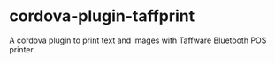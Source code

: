 # cordova-plugin-taffprint
A cordova plugin to print text and images with Taffware Bluetooth POS printer.
